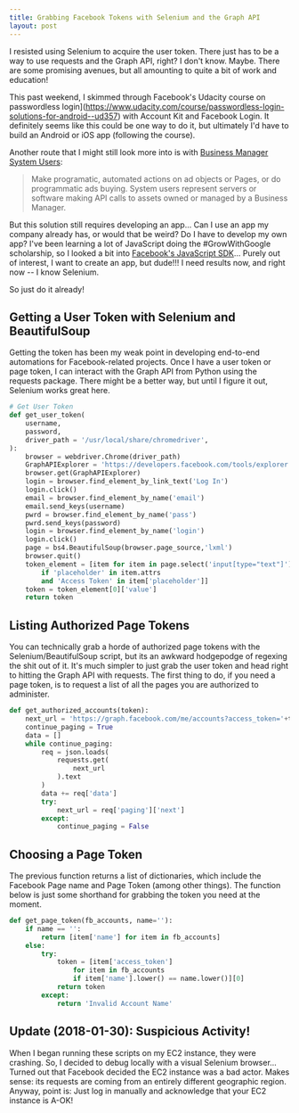 ```yaml
---
title: Grabbing Facebook Tokens with Selenium and the Graph API
layout: post
---
```


I resisted using Selenium to acquire the user token.  There just has to be a way to
use requests and the Graph API, right?  I don't know.  Maybe. There are some promising
avenues, but all amounting to quite a bit of work and education!  

This past weekend, I skimmed through Facebook's Udacity course on passwordless login](https://www.udacity.com/course/passwordless-login-solutions-for-android--ud357)
with Account Kit and Facebook Login.  It definitely seems like this could be one way to do it,
but ultimately I'd have to build an Android or iOS app (following the course).  

Another route that I might still look more into is with 
[Business Manager System Users](https://developers.facebook.com/docs/marketing-api/businessmanager/systemuser):
> Make programatic, automated actions on ad objects or Pages, or do programmatic ads buying. System users 
> represent servers or software making API calls to assets owned or managed by a Business Manager. 

But this solution still requires developing an app... Can I use an app my company already has, or
would that be weird? Do I have to develop my own app? I've been learning a lot of JavaScript doing the 
#GrowWithGoogle scholarship, so I looked a bit into 
[Facebook's JavaScript SDK](https://developers.facebook.com/docs/javascript)... Purely out of interest,
I want to create an app, but dude!!! I need results now, and right now -- I know Selenium.

So just do it already!

## Getting a User Token with Selenium and BeautifulSoup
Getting the token has been my weak point in developing end-to-end automations for Facebook-related
projects.  Once I have a user token or page token, I can interact with the Graph API from Python using the requests
package. There might be a better way, but until I figure it out, Selenium works great here.


```python
# Get User Token
def get_user_token(
    username,
    password,
    driver_path = '/usr/local/share/chromedriver',
):
    browser = webdriver.Chrome(driver_path)
    GraphAPIExplorer = 'https://developers.facebook.com/tools/explorer'
    browser.get(GraphAPIExplorer)
    login = browser.find_element_by_link_text('Log In')
    login.click()
    email = browser.find_element_by_name('email')
    email.send_keys(username)
    pwrd = browser.find_element_by_name('pass')
    pwrd.send_keys(password)
    login = browser.find_element_by_name('login')
    login.click()
    page = bs4.BeautifulSoup(browser.page_source,'lxml')
    browser.quit()
    token_element = [item for item in page.select('input[type="text"]')
        if 'placeholder' in item.attrs
        and 'Access Token' in item['placeholder']]
    token = token_element[0]['value']
    return token
```

## Listing Authorized Page Tokens
You can technically grab a horde of authorized page tokens with the Selenium/BeautifulSoup script,
but its an awkward hodgepodge of regexing the shit out of it.  It's much simpler to just grab the
user token and head right to hitting the Graph API with requests.  The first thing to do, if you
need a page token, is to request a list of all the pages you are authorized to administer.

```python
def get_authorized_accounts(token):
    next_url = 'https://graph.facebook.com/me/accounts?access_token='+token
    continue_paging = True
    data = []
    while continue_paging:
        req = json.loads(
            requests.get(
                next_url
            ).text
        )
        data += req['data']
        try:
            next_url = req['paging']['next']
        except:
            continue_paging = False
```

## Choosing a Page Token
The previous function returns a list of dictionaries, which include the Facebook Page name and
Page Token (among other things).  The function below is just some shorthand for grabbing the token
you need at the moment.  

```python
def get_page_token(fb_accounts, name=''):
    if name == '':
        return [item['name'] for item in fb_accounts]
    else:
        try:
            token = [item['access_token']
                for item in fb_accounts
                if item['name'].lower() == name.lower()][0]
            return token
        except:
            return 'Invalid Account Name'
```

## Update (2018-01-30): Suspicious Activity!
When I began running these scripts on my EC2 instance, they were crashing.  So, I decided to
debug locally with a visual Selenium browser... Turned out that Facebook decided the EC2 instance
was a bad actor.  Makes sense: its requests are coming from an entirely different geographic 
region. Anyway, point is: Just log in manually and acknowledge that your EC2 instance is A-OK!
